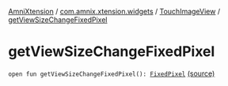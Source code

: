 [AmniXtension](../../index.md) / [com.amnix.xtension.widgets](../index.md) / [TouchImageView](index.md) / [getViewSizeChangeFixedPixel](./get-view-size-change-fixed-pixel.md)

# getViewSizeChangeFixedPixel

`open fun getViewSizeChangeFixedPixel(): `[`FixedPixel`](-fixed-pixel/index.md) [(source)](https://github.com/AmniX/AmniXTension/tree/master/AmniXtension/src/main/java/com/amnix/xtension/widgets/TouchImageView.java#L257)
